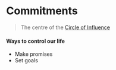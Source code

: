 # Commitments

> The centre of the [Circle of Influence](seven-habits/habit-1/circle-of-influence.html)

#### Ways to control our life

- Make promises
- Set goals
